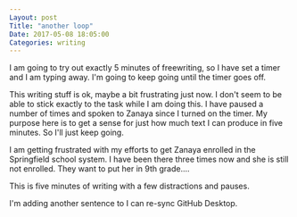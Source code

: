 ```yaml
---
Layout: post
Title: "another loop"
Date: 2017-05-08 18:05:00
Categories: writing
---
```


I am going to try out exactly 5 minutes of freewriting, so I have set a timer and I am typing away. I'm going to keep going until the timer goes off.

This writing stuff is ok, maybe a bit frustrating just now. I don't seem to be able to stick exactly to the task while I am doing this. I have paused a number of times and spoken to Zanaya since I turned on the timer. My purpose here is to get a sense for just how much text I can produce in five minutes. So I'll just keep going.

I am getting frustrated with my efforts to get Zanaya enrolled in the Springfield school system. I have been there three times now and she is still not enrolled. They want to put her in 9th grade....

This is five minutes of writing with a few distractions and pauses.

I'm adding another sentence to I can re-sync GitHub Desktop.
